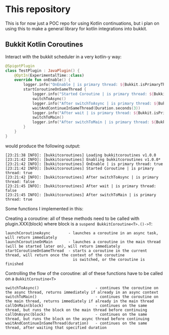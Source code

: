 # This repository

This is for now just a POC repo for using Kotlin continuations, but i plan on using this to make a general library for
kotlin integrations into bukkit.

## Bukkit Kotlin Coroutines

Interact with the bukkit scheduler in a very kotlin-y way:

```kotlin
@SpigotPlugin
class TestPlugin : JavaPlugin() {
    @OptIn(ExperimentalTime::class)
    override fun onEnable() {
        logger.info("OnEnable | is primary thread: ${Bukkit.isPrimaryThread()}")
        startCoroutineOnSameThread {
            logger.info("Started Coroutine | is primary thread: ${Bukkit.isPrimaryThread()}")
            switchToAsync()
            logger.info("After switchToAsync | is primary thread: ${Bukkit.isPrimaryThread()}")
            waitAndContinueInSameThread(Duration.seconds(3))
            logger.info("After wait | is primary thread: ${Bukkit.isPrimaryThread()}")
            switchToMain()
            logger.info("After switchToMain | is primary thread: ${Bukkit.isPrimaryThread()}")
        }
    }
}
```

would produce the following output:

```log
[23:21:38 INFO]: [bukkitcoroutines] Loading bukkitcoroutines v1.0.0
[23:21:42 INFO]: [bukkitcoroutines] Enabling bukkitcoroutines v1.0.0*
[23:21:42 INFO]: [bukkitcoroutines] OnEnable | is primary thread: true
[23:21:42 INFO]: [bukkitcoroutines] Started Coroutine | is primary thread: true
[23:21:42 INFO]: [bukkitcoroutines] After switchToAsync | is primary thread: false
[23:21:45 INFO]: [bukkitcoroutines] After wait | is primary thread: false
[23:21:45 INFO]: [bukkitcoroutines] After switchToMain | is primary thread: true
```

Some functions I implemented in this:

Creating a coroutine: all of these methods need to be called with plugin.XXX(block) where block is
a `suspend BukkitCoroutine<T>.()->T`:

```
launchCoroutineAsync        - launches a coroutine in an async task, will return immediately
launchCoroutineOnMain       - launches a coroutine in the main thread (will be started later on), will return immediately
startCoroutineOnSameThread  - starts a coroutine in the current thread, will return once the context of the coroutine 
                              is switched, or the coroutine is finished
```

Controlling the flow of the coroutine: all of these functions have to be called on a `BukkitCoroutine<T>`

```
switchToAsync()                         - continues the coroutine on the async thread, returns immediately if already in an async context
switchToMain()                          - continues the coroutine on the main thread, returns immediately if already in the main thread
callOnMain(block)                       - continues on the same thread, but runs the block on the main thread before continuing
callOnAsync(block)                      - continues on the same thread, but runs the block on the async thread before continuing
waitAndContinueInSameThread(duration)   - continues on the same thread, after waiting that specified duration
```

